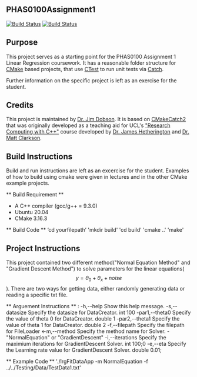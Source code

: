 PHAS0100Assignment1
------------------

[![Build Status](https://travis-ci.com/[USERNAME]/PHAS0100Assignment1.svg?branch=master)](https://travis-ci.com/[USERNAME]/PHAS0100Assignment1)
[![Build Status](https://ci.appveyor.com/api/projects/status/[APPVEYOR_ID]/branch/master)](https://ci.appveyor.com/project/[USERNAME]/PHAS0100Assignment1)


Purpose
-------

This project serves as a starting point for the PHAS0100 Assignment 1 Linear Regression coursework. It has a reasonable folder structure for [CMake](https://cmake.org/) based projects,
that use [CTest](https://cmake.org/) to run unit tests via [Catch](https://github.com/catchorg/Catch2). 

Further information on the specific project is left as an exercise for the student.


Credits
-------

This project is maintained by [Dr. Jim Dobson](https://www.ucl.ac.uk/physics-astronomy/people/dr-jim-dobson). It is based on [CMakeCatch2](https://github.com/UCL/CMakeCatch2.git) that was originally developed as a teaching aid for UCL's ["Research Computing with C++"](http://rits.github-pages.ucl.ac.uk/research-computing-with-cpp/)
course developed by [Dr. James Hetherington](http://www.ucl.ac.uk/research-it-services/people/james)
and [Dr. Matt Clarkson](https://iris.ucl.ac.uk/iris/browse/profile?upi=MJCLA42).


Build Instructions
------------------

Build and run instructions are left as an excercise for the student. Examples of how to build using cmake were given in lectures and in the other CMake example projects.

** Build Requirement ** 
- A C++ compiler (gcc/g++ = 9.3.0)
- Ubuntu 20.04 
- CMake 3.16.3

**  Build Code **
‘cd yourfilepath’
'mkdir build'
'cd build'
'cmake ..'
'make'

Project Instructions
--------------------
This project contained two different method("Normal Equation Method" and "Gradient Descent Method") to solve parameters for the linear equations($$ y=\theta_0+ \theta_x+ noise $$). There are two ways for getting data, either randomly generating data or reading a specific txt file.

** Arguement  Instructions ** 
<Options>: 
    -h,--help                  Show this help message.
    -s,--datasize              Specify the datasize for DataCreator.                <Default Value> int 100
    -par1,--theta0             Specify the value of theta 0 for DataCreator.        <Default Value> double 1
    -par2,--theta1             Specify the value of theta 1 for DataCreator.        <Default Value> double 2
    -f,--filepath              Specify the filepath for FileLoader 
    <-m,--method<Compulsory>   Specify the method name for Solver.   -"NormalEquation"  or  "GradientDescent\" 
    -i,--iterations            Specify the maximium iterations for GradientDescent Solver.  <Default Value> int 100;0 
    -e,--eta                   Specify the Learning rate value for GradientDescent Solver.  <Default Value> double 0.01; 

**  Example Code **
'./lrgFitDataApp -m NormalEquation -f ../../Testing/Data/TestData1.txt'